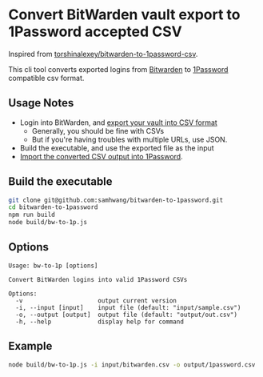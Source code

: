 # Convert BitWarden vault export to 1Password accepted CSV

Inspired from [torshinalexey/bitwarden-to-1password-csv](https://github.com/torshinalexey/bitwarden-to-1password-csv).

This cli tool converts exported logins from [Bitwarden](https://bitwarden.com) to [1Password](https://1password.com)
compatible csv format.

## Usage Notes

- Login into BitWarden, and [export your vault into CSV format](https://bitwarden.com/help/article/export-your-data/#export-a-personal-vault)
  - Generally, you should be fine with CSVs
  - But if you're having troubles with multiple URLs, use JSON.
- Build the executable, and use the exported file as the input
- [Import the converted CSV output into 1Password](https://support.1password.com/import-1password-com/).

## Build the executable

```bash
git clone git@github.com:samhwang/bitwarden-to-1password.git
cd bitwarden-to-1password
npm run build
node build/bw-to-1p.js
```

## Options

```text
Usage: bw-to-1p [options]

Convert BitWarden logins into valid 1Password CSVs

Options:
  -v                     output current version
  -i, --input [input]    input file (default: "input/sample.csv")
  -o, --output [output]  output file (default: "output/out.csv")
  -h, --help             display help for command
```

## Example

```bash
node build/bw-to-1p.js -i input/bitwarden.csv -o output/1password.csv
```
